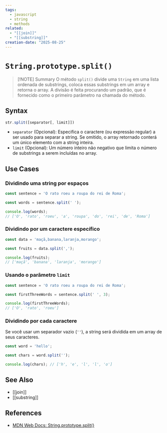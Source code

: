 ```yaml
---
tags:
  - javascript
  - string
  - methods
related:
  - "[[join]]"
  - "[[substring]]"
creation-date: "2025-08-25"
---
```


# `String.prototype.split()`

> [!NOTE] Summary
> O método `split()` divide uma `String` em uma lista ordenada de substrings, coloca essas substrings em um array e retorna o array. A divisão é feita procurando um padrão, que é fornecido como o primeiro parâmetro na chamada do método.

## Syntax

```javascript
str.split([separator[, limit]])
```

- `separator` (Opcional): Especifica o caractere (ou expressão regular) a ser usado para separar a string. Se omitido, o array retornado conterá um único elemento com a string inteira.
- `limit` (Opcional): Um número inteiro não negativo que limita o número de substrings a serem incluídas no array.

## Use Cases

### Dividindo uma string por espaços

```javascript
const sentence = 'O rato roeu a roupa do rei de Roma';

const words = sentence.split(' ');

console.log(words);
// ['O', 'rato', 'roeu', 'a', 'roupa', 'do', 'rei', 'de', 'Roma']
```

### Dividindo por um caractere específico

```javascript
const data = 'maçã,banana,laranja,morango';

const fruits = data.split(',');

console.log(fruits);
// ['maçã', 'banana', 'laranja', 'morango']
```

### Usando o parâmetro `limit`

```javascript
const sentence = 'O rato roeu a roupa do rei de Roma';

const firstThreeWords = sentence.split(' ', 3);

console.log(firstThreeWords);
// ['O', 'rato', 'roeu']
```

### Dividindo por cada caractere

Se você usar um separador vazio (`''`), a string será dividida em um array de seus caracteres.

```javascript
const word = 'hello';

const chars = word.split('');

console.log(chars); // ['h', 'e', 'l', 'l', 'o']
```

## See Also

- [[join]]
- [[substring]]

## References

- [MDN Web Docs: String.prototype.split()](https://developer.mozilla.org/en-US/docs/Web/JavaScript/Reference/Global_Objects/String/split)
